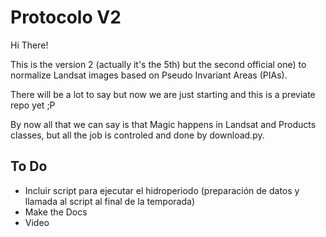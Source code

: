 # Protocolo V2

Hi There!

This is the version 2 (actually it's the 5th) but the second official one) to normalize Landsat images based on Pseudo Invariant Areas (PIAs).

There will be a lot to say but now we are just starting and this is a previate repo yet ;P

By now all that we can say is that Magic happens in Landsat and Products classes, but all the job is controled and done by download.py.


## To Do

* Incluir script para ejecutar el hidroperiodo (preparación de datos y llamada al script al final de la temporada)
* Make the Docs
* Video 